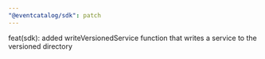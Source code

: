 ```yaml
---
"@eventcatalog/sdk": patch
---
```


feat(sdk): added writeVersionedService function that writes a service to the versioned directory
